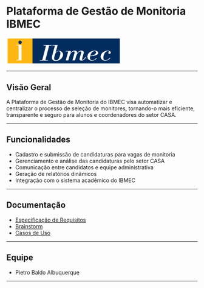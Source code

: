 # Plataforma de Gestão de Monitoria IBMEC

<img src="assets/Ibmec_logo.png" alt="Logo IBMEC" width="300"/>

---

## Visão Geral

A Plataforma de Gestão de Monitoria do IBMEC visa automatizar e centralizar o processo de seleção de monitores, tornando-o mais eficiente, transparente e seguro para alunos e coordenadores do setor CASA.

---

## Funcionalidades

- Cadastro e submissão de candidaturas para vagas de monitoria
- Gerenciamento e análise das candidaturas pelo setor CASA
- Comunicação entre candidatos e equipe administrativa
- Geração de relatórios dinâmicos
- Integração com o sistema acadêmico do IBMEC

---

## Documentação

- [Especificação de Requisitos](Elaboracao/especificacao_de_requisitos.md)
- [Brainstorm](Iniciacao/Brainstorm.md)
- [Casos de Uso](Elaboracao/casos_de_uso.md)

---


## Equipe

- Pietro Baldo Albuquerque

---

